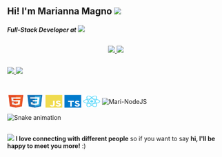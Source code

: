 ## Hi! I'm Marianna Magno  <img src="https://media.giphy.com/media/mGcNjsfWAjY5AEZNw6/giphy.gif" width="50"></h2>
##### Full-Stack Developer at <img src="https://logos-download.com/wp-content/uploads/2022/01/Avanade_Logo-700x147.png" width="70"/>

##

<div align="center">
  <a href="https://github.com/MMagno16">
  <img height="180em" src="https://github-readme-stats.vercel.app/api?username=MMagno16&show_icons=true&theme=dracula&include_all_commits=true&count_private=true"/>
  <img height="180em" src="https://github-readme-stats.vercel.app/api/top-langs/?username=MMagno16&layout=compact&langs_count=7&theme=dracula"/>
</div>

  ##
  
<div> 
  <a href = "mailto:mmagnosorio@gmail.com"><img src="https://img.shields.io/badge/-Gmail-%23333?style=for-the-badge&logo=gmail&logoColor=white" target="_blank">
  </a>
  <a href="https://www.linkedin.com/in/marianna-magno/" target="_blank"><img src="https://img.shields.io/badge/-LinkedIn-%230077B5?style=for-the-badge&logo=linkedin&logoColor=white" target="_blank">
  </a> 
</div>

##

 <div style="display: inline_block"><br>
  <img align="center" alt="Mari-HTML" height="30" width="40" src="https://raw.githubusercontent.com/devicons/devicon/master/icons/html5/html5-original.svg">
  <img align="center" alt="Mari-CSS" height="30" width="40" src="https://raw.githubusercontent.com/devicons/devicon/master/icons/css3/css3-original.svg">
  <img align="center" alt="Mari-Js" height="30" width="40" src="https://raw.githubusercontent.com/devicons/devicon/master/icons/javascript/javascript-plain.svg">
  <img align="center" alt="Mari-Ts" height="30" width="40" src="https://raw.githubusercontent.com/devicons/devicon/master/icons/typescript/typescript-plain.svg">
  <img align="center" alt="Mari-React" height="30" width="40" src="https://raw.githubusercontent.com/devicons/devicon/master/icons/react/react-original.svg">
  <img align="center" alt="Mari-NodeJS" height="30 width="40" src="https://storage.semalt.com/uploads/articles/6e222187f3ca196b689b9d3984685dc92.png"/>
  
  ![Snake animation](https://github.com/MMagno16/MMagno16/blob/output/github-contribution-grid-snake.svg)

## 

<img src="https://media.giphy.com/media/VgCDAzcKvsR6OM0uWg/giphy.gif" width="50"> <b>I love connecting with different people</b> so if you want to say <b>hi, I'll be happy to meet you more!</b> :)
 </div>
